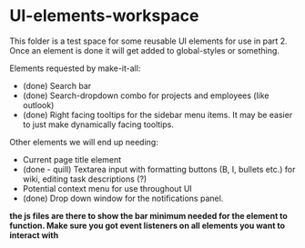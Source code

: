 # UI-elements-workspace

This folder is a test space for some reusable UI elements for use in part 2. Once an element is done it will get added to global-styles or something.

Elements requested by make-it-all:

- (done) Search bar
- (done) Search-dropdown combo for projects and employees (like outlook)
- (done) Right facing tooltips for the sidebar menu items. It may be easier to just make dynamically facing tooltips.

Other elements we will end up needing:

- Current page title element
- (done - quill) Textarea input with formatting buttons (B, I, bullets etc.) for wiki, editing task descriptions (?)
- Potential context menu for use throughout UI
- (done) Drop down window for the notifications panel.


**the js files are there to show the bar minimum needed for the element to function. Make sure you got event listeners on all elements you want to interact with**
